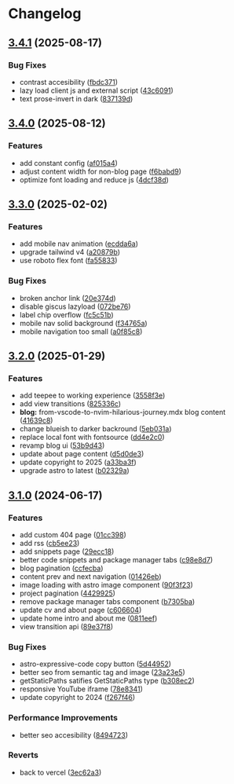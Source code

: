 # Changelog

## [3.4.1](https://github.com/albugowy15/bughowi.com/compare/v3.4.0...v3.4.1) (2025-08-17)


### Bug Fixes

* contrast accesibility ([fbdc371](https://github.com/albugowy15/bughowi.com/commit/fbdc37143c327cb8a7c002813667907f2278c0d1))
* lazy load client js and external script ([43c6091](https://github.com/albugowy15/bughowi.com/commit/43c6091044485c3458edcb86204b53a45ad6dae5))
* text prose-invert in dark ([837139d](https://github.com/albugowy15/bughowi.com/commit/837139df42ff49a32a4ef30895a3cbbd97c71bc8))

## [3.4.0](https://github.com/albugowy15/bughowi.com/compare/v3.3.0...v3.4.0) (2025-08-12)


### Features

* add constant config ([af015a4](https://github.com/albugowy15/bughowi.com/commit/af015a4fbddd29d15d0ae30378e70fa5effe9184))
* adjust content width for non-blog page ([f6babd9](https://github.com/albugowy15/bughowi.com/commit/f6babd9a2566003b74fd30cf36b46ad7de805d3e))
* optimize font loading and reduce js ([4dcf38d](https://github.com/albugowy15/bughowi.com/commit/4dcf38d33e71488185ecba3b538f79429ae6fa0e))

## [3.3.0](https://github.com/albugowy15/bughowi.com/compare/v3.2.0...v3.3.0) (2025-02-02)


### Features

* add mobile nav animation ([ecdda6a](https://github.com/albugowy15/bughowi.com/commit/ecdda6afac37d8da9feac283c3c58a6bc8e78a1d))
* upgrade tailwind v4 ([a20879b](https://github.com/albugowy15/bughowi.com/commit/a20879b1f46fabc0f8729cb67f9abd96b479fdf7))
* use roboto flex font ([fa55833](https://github.com/albugowy15/bughowi.com/commit/fa558330fb3506fdad7c651708d8d44e0b1eda4b))


### Bug Fixes

* broken anchor link ([20e374d](https://github.com/albugowy15/bughowi.com/commit/20e374daac2e1cb7bdbd18afb5be79089c68cf56))
* disable giscus lazyload ([072be76](https://github.com/albugowy15/bughowi.com/commit/072be76858f90bb583785a675f203f8387cde88f))
* label chip overflow ([fc5c51b](https://github.com/albugowy15/bughowi.com/commit/fc5c51b9dd196dc75b3ad18ca487a54592f90a8d))
* mobile nav solid background ([f34765a](https://github.com/albugowy15/bughowi.com/commit/f34765a10923e9989f15154a45e184cd42d94330))
* mobile navigation too small ([a0f85c8](https://github.com/albugowy15/bughowi.com/commit/a0f85c83734cd54a8033d87a165ded19f2ba59d5))

## [3.2.0](https://github.com/albugowy15/bughowi.com/compare/v3.1.0...v3.2.0) (2025-01-29)


### Features

* add teepee to working experience ([3558f3e](https://github.com/albugowy15/bughowi.com/commit/3558f3e793a43bd3cdcb1bcf3ce5789e896dd1da))
* add view transitions ([825336c](https://github.com/albugowy15/bughowi.com/commit/825336cc1bd6caee37bc910e821483558133e71e))
* **blog:** from-vscode-to-nvim-hilarious-journey.mdx blog content ([41639c8](https://github.com/albugowy15/bughowi.com/commit/41639c8ee52dbfa364dbc85ce80bd7c385abbc59))
* change blueish to darker backround ([5eb031a](https://github.com/albugowy15/bughowi.com/commit/5eb031a254a623b617ffa6bb1a6453599976ca9f))
* replace local font with fontsource ([dd4e2c0](https://github.com/albugowy15/bughowi.com/commit/dd4e2c01162d4bf59e8f747262e8069c53c0d6e8))
* revamp blog ui ([53b9d43](https://github.com/albugowy15/bughowi.com/commit/53b9d430e6a56109a55cd7aeff2cce411e99d397))
* update about page content ([d5d0de3](https://github.com/albugowy15/bughowi.com/commit/d5d0de3196d40b102702a9dc095fadcf038a10f4))
* update copyright to 2025 ([a33ba3f](https://github.com/albugowy15/bughowi.com/commit/a33ba3f01d732670e30db1c357e9ffc3d12b0008))
* upgrade astro to latest ([b02329a](https://github.com/albugowy15/bughowi.com/commit/b02329a98d8d6b93e2095aaaab70785d86aaf167))

## [3.1.0](https://github.com/albugowy15/bughowi.com/compare/3.0.0...v3.1.0) (2024-06-17)


### Features

* add custom 404 page ([01cc398](https://github.com/albugowy15/bughowi.com/commit/01cc398bd9bba75d29914db12abe899a2ddbd049))
* add rss ([cb5ee23](https://github.com/albugowy15/bughowi.com/commit/cb5ee23f8d4f405d4513b24b8c453f890dd2c84b))
* add snippets page ([29ecc18](https://github.com/albugowy15/bughowi.com/commit/29ecc1802dd8cb8f983c66c9d26b2e15d2fa050f))
* better code snippets and package manager tabs ([c98e8d7](https://github.com/albugowy15/bughowi.com/commit/c98e8d70ad773b42eafe547c054da8f70597939a))
* blog pagination ([ccfecba](https://github.com/albugowy15/bughowi.com/commit/ccfecbacf0e1dcc2de5511f5298b0fef40615dee))
* content prev and next navigation ([01426eb](https://github.com/albugowy15/bughowi.com/commit/01426ebb67edaa9bfc6c7c71c2ba0f102a14e6f3))
* image loading with astro image component ([90f3f23](https://github.com/albugowy15/bughowi.com/commit/90f3f23e8c1a06795df0919e91521bd2ec391a5d))
* project pagination ([4429925](https://github.com/albugowy15/bughowi.com/commit/4429925b91c692c646d31a8864b9bc6f37e97682))
* remove package manager tabs component ([b7305ba](https://github.com/albugowy15/bughowi.com/commit/b7305ba6a237f1326504b97994ccc78e331eed40))
* update cv and about page ([c606604](https://github.com/albugowy15/bughowi.com/commit/c606604c8292fdc19276d63bbd26ad7947a2a914))
* update home intro and about me ([0811eef](https://github.com/albugowy15/bughowi.com/commit/0811eefaa4fc15ca8df02ed68b27736a19280c1c))
* view transition api ([89e37f8](https://github.com/albugowy15/bughowi.com/commit/89e37f8e446292f067bc2945a909a95f882ce629))


### Bug Fixes

* astro-expressive-code copy button ([5d44952](https://github.com/albugowy15/bughowi.com/commit/5d44952b71a597cdfa27649e026f80fc85b8cd25))
* better seo from semantic tag and image ([23a23e5](https://github.com/albugowy15/bughowi.com/commit/23a23e50c68feff772530115c92a042b82702746))
* getStaticPaths satifies GetStaticPaths type ([b308ec2](https://github.com/albugowy15/bughowi.com/commit/b308ec2afb778345eb74175eefd08ebc1f2e5775))
* responsive YouTube iframe ([78e8341](https://github.com/albugowy15/bughowi.com/commit/78e83411faacadf9214961dc538a9e1ed62e806b))
* update copyright to 2024 ([f267f46](https://github.com/albugowy15/bughowi.com/commit/f267f46e79fcaa9f6127c1b289e5fc87f11bdf92))


### Performance Improvements

* better seo accesibility ([8494723](https://github.com/albugowy15/bughowi.com/commit/8494723642a49adb48ec43533e6ffb7e4ebc0bc7))


### Reverts

* back to vercel ([3ec62a3](https://github.com/albugowy15/bughowi.com/commit/3ec62a3188921ab4cf0580e16c507ec837613065))
